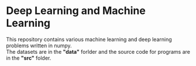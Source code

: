 # Deep Learning and Machine Learning
This repository contains various machine learning and deep learning problems written in numpy.<br>
The datasets are in the **"data"** forlder and the source code for programs are in the **"src"** folder.